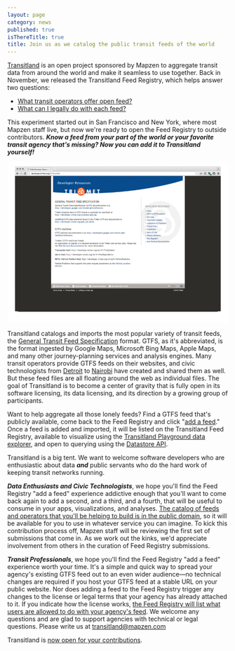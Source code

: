 ```yaml
---
layout: page
category: news
published: true
isThereTitle: true
title: Join us as we catalog the public transit feeds of the world
---
```


[Transitland](https://transit.land) is an open project sponsored by Mapzen to aggregate transit data from around the world and make it seamless to use together. Back in November, we released the Transitland Feed Registry, which helps answer two questions:

* [What transit operators offer open feed?](/blog/feed-registry#q1)
* [What can I legally do with each feed?](/blog/feed-registry#q2)

This experiment started out in San Francisco and New York, where most Mapzen staff live, but now we're ready to open the Feed Registry to outside contributors. ***Know a feed from your part of the world or your favorite transit agency that's missing? Now you can add it to Transitland yourself!***

![an animation of screenshots showing how to add the GTFS feed for Portland TriMet to Transitland](/images/help-us-catalog-the-transit-feeds-of-the-world/transitland-add-a-feed-screenshot-animation.gif)

Transitland catalogs and imports the most popular variety of transit feeds, the [General Transit Feed Specification](http://www.transitwiki.org/TransitWiki/index.php?title=General_Transit_Feed_Specification) format. GTFS, as it's abbreviated, is the format ingested by Google Maps, Microsoft Bing Maps, Apple Maps, and many other journey-planning services and analysis engines. Many transit operators provide GTFS feeds on their websites, and civic technologists from [Detroit](https://www.codeforamerica.org/projects/detroit-text-my-bus/) to [Nairobi](http://www.wired.com/2015/08/nairobi-got-ad-hoc-bus-system-google-maps/) have created and shared them as well. But these feed files are all floating around the web as individual files. The goal of Transitland is to become a center of gravity that is fully open in its software licensing, its data licensing, and its direction by a growing group of participants.

Want to help aggregate all those lonely feeds? Find a GTFS feed that's publicly available, come back to the Feed Registry and click "<a href="https://transit.land/feed-registry/feeds/new">add a feed</a>." Once a feed is added and imported, it will be listed on the Transitland Feed Registry, available to visualize using the [Transitland Playground data explorer](/blog/welcome-to-the-transitland-playground), and open to querying using the [Datastore API](https://transit.land/how-it-works/#slide-3).

Transitland is a big tent. We want to welcome software developers who are enthusiastic about data ***and*** public servants who do the hard work of keeping transit networks running.

***Data Enthusiasts and Civic Technologists***, we hope you'll find the Feed Registry "add a feed" experience addictive enough that you'll want to come back again to add a second, and a third, and a fourth, that will be useful to consume in your apps, visualizations, and analyses. [The catalog of feeds and operators that you'll be helping to build is in the public domain](https://transit.land/an-open-project/#original-data), so it will be available for you to use in whatever service you can imagine. To kick this contribution process off, Mapzen staff will be reviewing the first set of submissions that come in. As we work out the kinks, we'd appreciate involvement from others in the curation of Feed Registry submissions.

***Transit Professionals***, we hope you'll find the Feed Registry "add a feed" experience worth your time. It's a simple and quick way to spread your agency's existing GTFS feed out to an even wider audience&mdash;no technical changes are required if you host your GTFS feed at a stable URL on your public website. Nor does adding a feed to the Feed Registry trigger any changes to the license or legal terms that your agency has already attached to it. If you indicate how the license works, [the Feed Registry will list what users are allowed to do with your agency's feed](https://transit.land/an-open-project/#aggregated-data). We welcome any questions and are glad to support agencies with technical or legal questions. Please write us at <a href="mailto:transitland@mapzen.com">transitland@mapzen.com</a>

Transitland is [now open for your contributions](https://transit.land/feed-registry/feeds/new).

